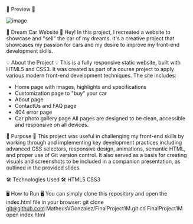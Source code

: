 📸 Preview 📸

![image](https://github.com/user-attachments/assets/75c28e91-135f-4597-b302-2f8aa5192ab1)


🚗 Dream Car Website 🚗 
Hey!
In this project, I recreated a website to showcase and "sell" the car of my dreams. It's a creative project that showcases my passion for cars and my desire to improve my front-end development skills.

💡 About the Project 💡
This is a fully responsive static website, built with HTML5 and CSS3. It was created as part of a course project to apply various modern front-end development techniques.
The site includes:
- Home page with images, highlights and specifications
- Customization page to "buy" your car
- About page
- ContactUs and FAQ page
- 404 error page
- Car photo gallery page
All pages are designed to be clean, accessible and responsive on all devices.

🎯 Purpose 🎯
This project was useful in challenging my front-end skills by working through and implementing key development practices including advanced CSS selectors, responsive design, animations, semantic HTML, and proper use of Git version control.
It also served as a basis for creating visuals and screenshots to be included in a companion presentation, as outlined in the provided slides.

🛠️ Technologies Used 🛠️
HTML5
CSS3

🖥️ How to Run 🖥️ 
You can simply clone this repository and open the index.html file in your browser:
git clone git@github.com:MatheusVGonzalez/FinalProject1M.git
cd FinalProject1M
open index.html
